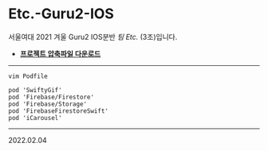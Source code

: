 # Etc.-Guru2-IOS
서울여대 2021 겨울 Guru2 IOS분반 *팀 Etc.* (3조)입니다.


* __[프로젝트 압축파일 다운로드](https://drive.google.com/file/d/1sWNwhn49mDeNpU3ul2YdfEketAokX9mB/view?usp=sharing)__

---

```
vim Podfile
```

```
pod 'SwiftyGif'
pod 'Firebase/Firestore'
pod 'Firebase/Storage'
pod 'FirebaseFirestoreSwift'
pod 'iCarousel'
```
---
2022.02.04
